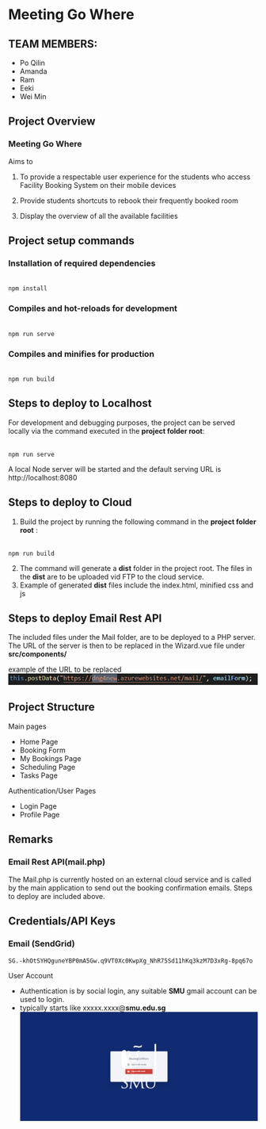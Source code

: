 # Meeting Go Where

  

## TEAM MEMBERS:

- Po Qilin
- Amanda
- Ram
- Eeki
- Wei Min

  
## Project Overview


### Meeting Go Where
Aims to

1. To provide a respectable user experience for the students who access Facility Booking System on their  mobile devices

2. Provide students shortcuts to rebook their frequently booked room

3. Display the overview of all the available facilities
 
  

  

## Project setup commands
### Installation of required dependencies
```

npm install

```

  

### Compiles and hot-reloads for development

```

npm run serve

```

  

### Compiles and minifies for production

```

npm run build

```

## Steps to deploy to Localhost

For development and debugging purposes, the project can be served locally via the command executed in the **project folder root**:

```

npm run serve

```
A local Node server will be started and the default serving URL is http://localhost:8080

## Steps to deploy to Cloud

1. Build the project by running the following command in the **project folder root** :
	

```

npm run build

```

2. The command will generate a **dist** folder in the project root.  The files in the **dist** are to be uploaded  vid FTP to the cloud service.
3. Example of generated **dist** files include the index.html, minified css and js 

## Steps to deploy Email Rest API

The included files under the Mail folder, are to be deployed to a PHP server. The URL of the server is then to be replaced in the Wizard.vue file under **src/components/**

example of the URL to be replaced
![email_server_rest](screenshots/email_server_endpoint.PNG)

## Project Structure 

Main pages
  - Home Page
  - Booking Form
  - My Bookings Page
  - Scheduling Page
  - Tasks Page
 

Authentication/User Pages
 - Login Page 
 - Profile Page
 

## Remarks 

### Email Rest API(mail.php)
The Mail.php is currently hosted on an external cloud service and is called by the main application to send out the booking confirmation emails. Steps to deploy are included above.

## Credentials/API Keys

### Email (SendGrid)
```
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
```

User Account 
- Authentication is by social login, any suitable **SMU** gmail account can be used to login. 
- typically starts like xxxxx.xxxx@**smu.edu.sg**![social login](screenshots/2020-11-15-20-21-wad2project.azurewebsites.net.png)






  

